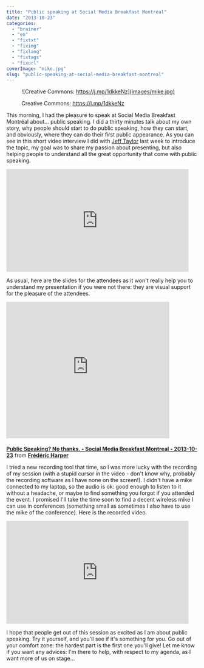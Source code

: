 ```yaml
---
title: "Public speaking at Social Media Breakfast Montréal"
date: "2013-10-23"
categories: 
  - "brainer"
  - "en"
  - "fixtxt"
  - "fiximg"
  - "fixlang"
  - "fixtags"
  - "fixurl"
coverImage: "mike.jpg"
slug: "public-speaking-at-social-media-breakfast-montreal"
---
```


<figure>

![Creative Commons: https://j.mp/1dkkeNz](images/mike.jpg)

<figcaption>

Creative Commons: https://j.mp/1dkkeNz

</figcaption>

</figure>

This morning, I had the pleasure to speak at Social Media Breakfast Montréal about... public speaking. I did a thirty minutes talk about my own story, why people should start to do public speaking, how they can start, and obviously, where they can do their first public appearance. As you can see in this short video interview I did with [Jeff Taylor](https://twitter.com/moetaylor) last week to introduce the topic, my goal was to share my passion about presenting, but also helping people to understand all the great opportunity that come with public speaking.

<iframe width="480" height="270" src="https://www.youtube.com/embed/gWHq0KryL8k?feature=oembed" frameborder="0" allowfullscreen></iframe>

As usual, here are the slides for the attendees as it won't really help you to understand my presentation if you were not there: they are visual support for the pleasure of the attendees.

<iframe src="https://www.slideshare.net/slideshow/embed_code/key/79BwDWcvuw69Tr" width="427" height="356" frameborder="0" marginwidth="0" marginheight="0" scrolling="no" style="border:1px solid #CCC;border-width:1px;margin-bottom:5px;max-width:100%" allowfullscreen></iframe>

**[Public Speaking? No thanks. - Social Media Breakfast Montreal - 2013-10-23](https://www.slideshare.net/fredericharper/public-speaking-no-thanks-social-media-breakfast-montreal-20131023 "Public Speaking? No thanks. - Social Media Breakfast Montreal - 2013-10-23")** from **[Frédéric Harper](https://www.slideshare.net/fredericharper)**

I tried a new recording tool that time, so I was more lucky with the recording of my session (with a stupid cursor in the video - don't know why, probably the recording software as I have none on the screen!). I didn't have a mike connected to my laptop, so the audio is ok: good enough to listen to it without a headache, or maybe to find something you forgot if you attended the event. I promised I'll take the time soon to find a decent wireless mike I can use in conferences (something small as sometimes I also have to use the mike of the conference). Here is the recorded video.

<iframe width="480" height="270" src="https://www.youtube.com/embed/43HCnh9o9yg?feature=oembed" frameborder="0" allowfullscreen></iframe>

I hope that people get out of this session as excited as I am about public speaking. Try it yourself, and you'll see if it's something for you. Go out of your comfort zone: the hardest part is the first one you'll give! Let me know if you want any advices: I'm there to help, with respect to my agenda, as I want more of us on stage...
